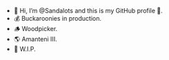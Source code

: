 - 👋 Hi, I’m @Sandalots and this is my GitHub profile 🥇.
- 💰 Buckaroonies in production.
- 🪵 Woodpicker.
- 🌎 Amanteni III.
- 🔨 W.I.P.




<!---
Sandalots/Sandalots is a ✨ special ✨ repository because its `README.md` (this file) appears on your GitHub profile.
You can click the Preview link to take a look at your changes.
--->
